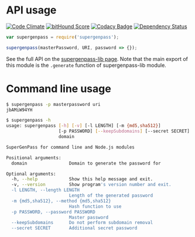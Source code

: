 # API usage

[![Code Climate](https://codeclimate.com/github/denis-sokolov/supergenpass-bin/badges/gpa.svg)](https://codeclimate.com/github/denis-sokolov/supergenpass-bin)
[![bitHound Score](https://app.bithound.io/denis-sokolov/supergenpass-bin/badges/score.svg)](http://app.bithound.io/denis-sokolov/supergenpass-bin)
[![Codacy Badge](https://www.codacy.com/project/badge/9ad98d7c03284ae189f3497c7010b556)](https://www.codacy.com/app/denis-sokolov/supergenpass-bin)
[![Dependency Status](https://gemnasium.com/denis-sokolov/supergenpass-bin.svg)](https://gemnasium.com/denis-sokolov/supergenpass-bin)

```js
var supergenpass = require('supergenpass');

supergenpass(masterPassword, URI, password => {});
```

See the full API on the [supergenpass-lib page](https://github.com/chriszarate/supergenpass-lib/blob/master/README.md#usage). Note that the main export of this module is the `.generate` function of supergenpass-lib module.

# Command line usage

```bash
$ supergenpass -p masterpassword uri
jbAMiW94YH

$ supergenpass -h
usage: supergenpass [-h] [-v] [-l LENGTH] [-m {md5,sha512}]
                    [-p PASSWORD] [--keepSubdomains] [--secret SECRET]
                    domain

SuperGenPass for command line and Node.js modules

Positional arguments:
  domain                Domain to generate the password for

Optional arguments:
  -h, --help            Show this help message and exit.
  -v, --version         Show program's version number and exit.
  -l LENGTH, --length LENGTH
                        Length of the generated password
  -m {md5,sha512}, --method {md5,sha512}
                        Hash function to use
  -p PASSWORD, --password PASSWORD
                        Master password
  --keepSubdomains      Do not perform subdomain removal
  --secret SECRET       Additional secret password
```
